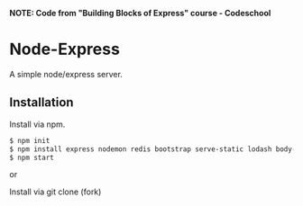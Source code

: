 




**NOTE: Code from "Building Blocks of Express" course - Codeschool**

# Node-Express

[ ](https://www.npmjs.com/package/github)

A simple node/express server.

## Installation

Install via npm.

```bash
$ npm init
$ npm install express nodemon redis bootstrap serve-static lodash body-parser --save
$ npm start
```

or

Install via git clone (fork)

